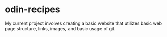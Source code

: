 # odin-recipes
My current project involves creating a basic website that utilizes basic web page structure, links, images, and basic usage of git.